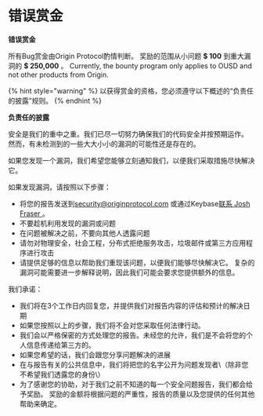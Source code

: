 # 错误赏金

**错误赏金**

所有Bug赏金由Origin Protocol酌情判断。 奖励的范围从小问题 **$ 100** 到重大漏洞的 **$ 250,000** 。 Currently, the bounty program only applies to OUSD and not other products from Origin.

{% hint style="warning" %}
以获得赏金的资格，您必须遵守以下概述的“负责任的披露”规则。
{% endhint %}

**负责任的披露**

安全是我们的重中之重。我们已尽一切努力确保我们的代码安全并按预期运作。 然而，有未检测到的一些大大小小的漏洞的可能性还是存在的。

如果您发现一个漏洞，我们希望您能够立刻通知我们，以便我们采取措施尽快解决它。

如果发现漏洞，请按照以下步骤：

* 将您的报告发送到[security@originprotocol.com](mailto:security@originprotcol.com) 或通过Keybase[联系 Josh Fraser ](https://keybase.io/joshfraser)。
* 不要趁机利用发现的漏洞或问题
* 在问题被解决之前，不要向其他人透露问题
* 请勿对物理安全，社会工程，分布式拒绝服务攻击，垃圾邮件或第三方应用程序进行攻击
* 请提供足够的信息以帮助我们重现该问题，以便我们能够尽快解决它。 复杂的漏洞可能需要进一步解释说明，因此我们可能会要求您提供额外的信息。

我们承诺：

* 我们将在3个工作日内回复您，并提供我们对报告内容的评估和预计的解决日期
* 如果您按照以上的步骤，我们将不会对您采取任何法律行动。
* 我们会以严格保密的方式处理您的报告。未经您的允许，我们是不会将您的个人信息传递给第三方的。
* 如果您希望的话，我们会跟您分享问题解决的进展
* 在与报告有关的公共信息中，我们将把您的名字公开为问题发现者\（除非您不希望我们透露您的身份\）
* 为了感谢您的协助，对于我们之前不知道的每一个安全问题报告，我们都会给予奖励。 奖励的金额将根据问题的严重性，报告的质量以及您提供的任何其他帮助来确定。  

